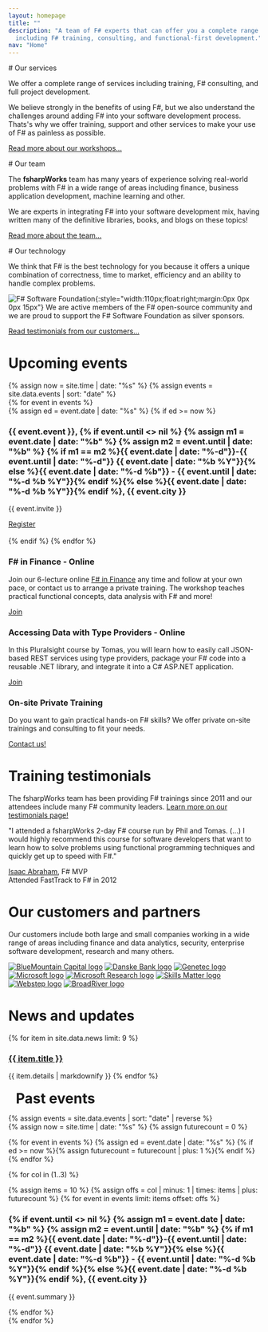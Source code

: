 ```yaml
---
layout: homepage
title: ""
description: "A team of F# experts that can offer you a complete range of services 
  including F# training, consulting, and functional-first development."
nav: "Home"
---
```


<div class="row" markdown="1">
<div class="col-md-4" markdown="1">
# Our services

We offer a complete range of services including training, F# consulting, and full project development.

We believe strongly in the benefits of using F#, but we also understand the challenges
around adding F# into your software development process.  Thats's why we offer training, support and other
services to make your use of F# as painless as possible.

[Read more about our workshops...](workshops.html)

</div>
<div class="col-md-4"  markdown="1">
# Our team

The **fsharpWorks** team has many years of experience solving real-world problems with F# in a wide range of areas
including finance, business application development, machine learning and other.

We are experts in integrating F#
into your software development mix, having written many of the definitive libraries, books, and blogs on these topics!

[Read more about the team...](team.html)

</div>
<div class="col-md-4"  markdown="1">
# Our technology

We think that F# is the best technology for you because it offers a unique combination of
correctness, time to market, efficiency and an ability to handle complex problems.

![F# Software Foundation](https://fsharpworks.com/images/fsharp_logo.png){:style="width:110px;float:right;margin:0px 0px 0px 15px"}
We are active members of the F# open-source community and we
are proud to support the F# Software Foundation as silver sponsors.

[Read testimonials from our customers...](testimonials.html)

</div>
</div>


<div class="row fw-events">
<div class="col-sm-7 fw-future">

  <h1>Upcoming events</h1>

  {% assign now = site.time | date: "%s" %}
  {% assign events = site.data.events | sort: "date" %}  
  {% for event in events %}  
    {% assign ed = event.date | date: "%s" %}
    {% if ed >= now %}
      <h3>{{ event.event }},
      {% if event.until <> nil %}
        {% assign m1 = event.date | date: "%b" %}
        {% assign m2 = event.until | date: "%b" %}
        {% if m1 == m2 %}{{ event.date | date: "%-d"}}-{{ event.until | date: "%-d"}} {{ event.date | date: "%b %Y"}}{% 
           else %}{{ event.date | date: "%-d %b"}} - {{ event.until | date: "%-d %b %Y"}}{% endif %}{% 
        else 
      %}{{ event.date | date: "%-d %b %Y"}}{% endif %}, {{ event.city }}</h3>
      <div class="row">
      <div class="col-sm-10">
        <p>{{ event.invite }}</p>
      </div>
      <div class="col-sm-2">
        <a href="{{ event.url }}" class="btn btn-primary" role="button">Register</a>
      </div>
      </div>
      <script type="application/ld+json">
      { 
        "@context": "http://schema.org",
        "@type": "EducationEvent",
        "location": { "@type": "Place", "name": "{{ event.city }}, {{ event.country }}", "address": "{{ event.city }}, {{ event.country }}" },
        "description": "{{ event.invite }}",
        "name": "{{ event.event }}",
        "startDate": "{{ event.date | date: "%F" }}",
        "endDate": "{% if event.until <> nil %}{{ event.until | date: "%F" }}{% else %}{{ event.date | date: "%F" }}{% endif %}",
        "url": "{{ event.url }}",
        "image": "https://fsharpworks.com/images/hp/1.jpg",
        "eventStatus": "http://schema.org/EventScheduled"
      }
      </script>      
    {% endif %}
  {% endfor %}

  <h3>F# in Finance - Online</h3>
  <div class="row">
  <div class="col-sm-10">
    <p>Join our 6-lecture online <a href="/workshops/finance.html">F# in Finance</a>
    any time and follow at your own pace, or contact us to arrange a private training.
    The workshop teaches practical functional concepts, data analysis with F# and more!</p>
  </div>
  <div class="col-sm-2">
    <a href="http://quantshub.com/content/self-paced-f-and-functional-programming-finance-tomas-petricek" class="btn btn-success" role="button">Join</a>
  </div>
  </div>

  <h3>Accessing Data with Type Providers - Online</h3>
  <div class="row">
  <div class="col-sm-10">
    <p>In this Pluralsight course by Tomas, you will learn how to easily
    call JSON-based REST services using type providers, package your F# code into a
    reusable .NET library, and integrate it into a C# ASP.NET application.</p>
  </div>
  <div class="col-sm-2">
    <a href="https://www.pluralsight.com/courses/accessing-data-fsharp-type-providers" class="btn btn-success" role="button">Join</a>
  </div>
  </div>

  <h3>On-site Private Training</h3>
  <div class="row">
  <div class="col-sm-10">
    <p>Do you want to gain practical hands-on F# skills? We offer private on-site trainings
    and consulting to fit your needs.</p>
  </div>
  <div class="col-sm-2">
    <a href="mailto:info@fsharpworks.com" class="btn btn-success" role="button">Contact us!</a>
  </div>
  </div>

<div class="fw-testimonials">
  <h1>Training testimonials</h1>
  <p>The fsharpWorks team has been providing F# trainings since 2011 and our attendees
  include many F# community leaders. <a href="testimonials.html">Learn more on our testimonials page!</a></p>

  <p class="fw-quote">
    "I attended a fsharpWorks 2-day F# course run by Phil and Tomas. (...) I would highly
    recommend this course for software developers that want to learn how to solve problems
    using functional programming techniques and quickly get up to speed with F#."
  </p>

  <p class="fw-quote-author">
    <a href="https://twitter.com/isaac_abraham/">Isaac Abraham</a>, F# MVP<br />
    Attended FastTrack to F# in 2012
  </p>
</div>

<h1>Our customers and partners</h1>

<p>Our customers include both large and small companies working in a wide range of areas
including finance and data analytics, security, enterprise software development,
research and many others.</p>

<div class="fw-logos fw-logos-hp">
  <a href="https://www.bluemountaincapital.com/"><img src="https://fsharpworks.com/images/partners/bmc.png" alt="BlueMountain Capital logo" /></a>
  <a href="http://www.danskebank.dk/"><img src="https://fsharpworks.com/images/partners/db.png" alt="Danske Bank logo" /></a>
  <a href="http://www.genetec.com/"><img src="https://fsharpworks.com/images/partners/genetec.png" alt="Genetec logo" /></a>
  <a href="http://www.microsoft.com/"><img src="https://fsharpworks.com/images/partners/msft.png" alt="Microsoft logo" /></a>
  <a href="http://research.microsoft.com/"><img src="https://fsharpworks.com/images/partners/msr.png" alt="Microsoft Research logo" /></a>
  <a href="http://www.skillsmatter.com/"><img src="https://fsharpworks.com/images/partners/skillsmatter.png" alt="Skills Matter logo" /></a>
  <a href="http://www.webstep.no/"><img src="https://fsharpworks.com/images/partners/webstep.png" alt="Webstep logo"/></a>
  <a href="http://broadrivercap.com/"><img src="https://fsharpworks.com/images/partners/broadriver.png" alt="BroadRiver logo"/></a>
</div>

</div> <!-- END # Col -->
<div class="col-sm-1"></div>
<div class="col-sm-4 fw-past">

<h1>News and updates</h1>
{% for item in site.data.news limit: 9 %}  
  <h3><a href="{{ item.url }}">{{ item.title }}</a></h3>
  {{ item.details | markdownify }}
{% endfor %}


</div> <!-- END # Col -->
</div> <!-- END # Row -->

<div class="row fw-events">
  <h1 style="margin:20px 0px 0px 15px">Past events</h1>  
  
  {% assign events = site.data.events | sort: "date" | reverse %}  
  {% assign now = site.time | date: "%s" %}
  {% assign futurecount = 0 %}
  
  {% for event in events %}
    {% assign ed = event.date | date: "%s" %}
    {% if ed >= now %}{% assign futurecount = futurecount | plus: 1 %}{% endif %}
  {% endfor %}
  
  {% for col in (1..3) %}
    <div class="col-sm-4">
    {% assign items = 10 %}
    {% assign offs = col | minus: 1 | times: items | plus: futurecount %}
    {% for event in events limit: items offset: offs %}  
      <h3>
      {% if event.until <> nil %}
        {% assign m1 = event.date | date: "%b" %}
        {% assign m2 = event.until | date: "%b" %}
        {% if m1 == m2 %}{{ event.date | date: "%-d"}}-{{ event.until | date: "%-d"}} {{ event.date | date: "%b %Y"}}{% 
           else %}{{ event.date | date: "%-d %b"}} - {{ event.until | date: "%-d %b %Y"}}{% endif %}{% 
        else 
      %}{{ event.date | date: "%-d %b %Y"}}{% endif %}, {{ event.city }}
      </h3>
      <p>
        {{ event.summary }}
      </p>
    {% endfor %}
    </div>
  {% endfor %}
</div>
